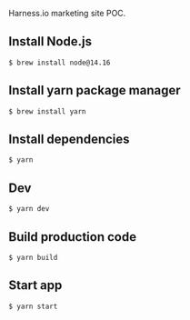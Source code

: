 Harness.io marketing site POC.

## Install Node.js
```
$ brew install node@14.16
```

## Install yarn package manager
```
$ brew install yarn
```

## Install dependencies
```
$ yarn
```

## Dev
```
$ yarn dev
```

## Build production code
```
$ yarn build
```

## Start app
```
$ yarn start
```